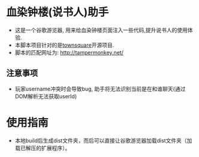 # 血染钟楼(说书人)助手

- 这是一个谷歌游览器, 用来给血染钟楼页面注入一些代码,提升说书人的使用体验.
- 本脚本项目针对的是[townsquare](!https://github.com/bra1n/townsquare)开源项目.
- 脚本的匹配网址为: http://tampermonkey.net/

## 注意事项

- 玩家username冲突时会导致bug, 助手将无法识别当前是在和谁聊天(通过DOM解析无法获取userId)

# 使用指南

- 本地build后生成dist文件夹，而后可以直接让谷歌游览器加载dist文件夹（加载已解压的扩展程序）。
